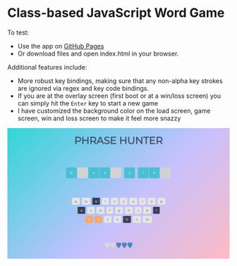 # Class-based JavaScript Word Game

To test: 
- Use the app on [GitHub Pages](https://xyeres.github.io/oop-game-v2/)
- Or download files and open index.html in your browser.


Additional features include: 
- More robust key bindings, making sure that any non-alpha key strokes are ignored via regex and key code bindings.
- If you are at the overlay screen (first boot or at a win/loss screen) you can simply hit the `Enter` key to start a new game
- I have customized the background color on the load screen, game screen, win and loss screen to make it feel more snazzy

![](./ph-screenshot.jpg)

